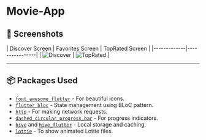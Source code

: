 # Movie-App

## 📸 Screenshots
| Discover Screen | Favorites Screen | TopRated Screen |
|-------------|----------------|
| ![Discover](screenshots/discover.png) | ![TopRated](screenshots/top_rated.png) |

---

## 📦 Packages Used
- [`font_awesome_flutter`](https://pub.dev/packages/font_awesome_flutter) - For beautiful icons.
- [`flutter_bloc`](https://pub.dev/packages/flutter_bloc) - State management using BLoC pattern.
- [`http`](https://pub.dev/packages/http) - For making network requests.
- [`dashed_circular_progress_bar`](https://pub.dev/packages/dashed_circular_progress_bar) - For progress indicators.
- [`hive`](https://pub.dev/packages/hive) and [`hive_flutter`](https://pub.dev/packages/hive_flutter) - Local storage and caching.
- [`lottie`](https://pub.dev/packages/lottie) - To show animated Lottie files.


